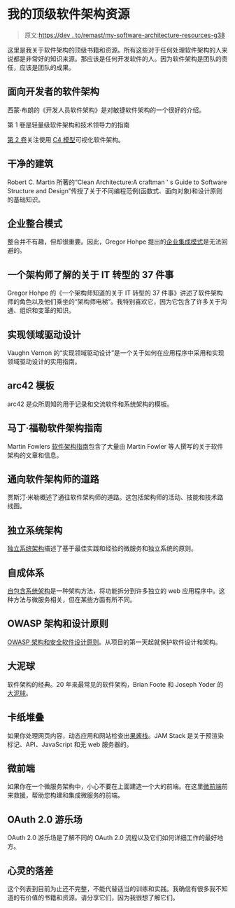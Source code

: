 # 我的顶级软件架构资源

> 原文:[https://dev . to/remast/my-software-architecture-resources-g38](https://dev.to/remast/my-software-architecture-resources-g38)

这里是我关于软件架构的顶级书籍和资源。所有这些对于任何处理软件架构的人来说都是非常好的知识来源。那应该是任何开发软件的人。因为软件架构是团队的责任，应该是团队的成果。

## [](#software-architecture-for-developers)面向开发者的软件架构

西蒙·布朗的《开发人员软件架构》是对敏捷软件架构的一个很好的介绍。

第 1 卷是轻量级软件架构和技术领导力的指南

[第 2 卷](https://leanpub.com/visualising-software-architecture)关注使用 [C4 模型](https://c4model.com/)可视化软件架构。

## [](#clean-architecture)干净的建筑

Robert C. Martin 所著的“Clean Architecture:A craftman ' s Guide to Software Structure and Design”传授了关于不同编程范例(函数式、面向对象)和设计原则的基础知识。

## [](#enterprise-integration-patterns)企业整合模式

整合并不有趣，但却很重要。因此，Gregor Hohpe 提出的[企业集成模式](https://www.enterpriseintegrationpatterns.com)是无法回避的。

## [](#37-things-one-architect-knows-about-it-transformation)一个架构师了解的关于 IT 转型的 37 件事

Gregor Hohpe 的《一个架构师知道的关于 IT 转型的 37 件事》讲述了软件架构师的角色以及他们乘坐的“架构师电梯”。我特别喜欢它，因为它包含了许多关于沟通、组织和变革的知识。

## [](#implementing-domaindriven-design)实现领域驱动设计

Vaughn Vernon 的“实现领域驱动设计”是一个关于如何在应用程序中采用和实现领域驱动设计的实用指南。

## [](#arc42-template)arc42 模板

arc42 是众所周知的用于记录和交流软件和系统架构的模板。

## [](#martin-fowlers-software-architecture-guide)马丁·福勒软件架构指南

Martin Fowlers [软件架构指南](https://martinfowler.com/architecture/?_lrsc=775ed511-2fab-4043-aaa6-b571286f04bd)包含了大量由 Martin Fowler 等人撰写的关于软件架构的文章和信息。

## [](#path-to-a-software-architect)通向软件架构师的道路

贾斯汀·米勒概述了通往软件架构师的道路。这包括架构师的活动、技能和技术路线图。

## [](#independent-systems-architecture)独立系统架构

[独立系统架构](https://isa-principles.org)描述了基于最佳实践和经验的微服务和独立系统的原则。

## [](#self-contained-systems)自成体系

[自包含系统架构](https://scs-architecture.org)是一种架构方法，将功能拆分到许多独立的 web 应用程序中。这种方法与微服务相关，但在某些方面有所不同。

## [](#owasp-architecture-and-design-principles)OWASP 架构和设计原则

[OWASP 架构和安全软件设计原则](https://www.owasp.org/index.php/Architecture_and_design_principles)。从项目的第一天起就保护软件设计和架构。

## [](#big-ball-of-mud)大泥球

软件架构的经典。20 年来最常见的软件架构，Brian Foote 和 Joseph Yoder 的[大泥球](http://www.laputan.org/mud/)。

## [](#jam-stack)卡纸堆叠

如果你处理网页内容，动态应用和网站检查出[果酱栈](https://jamstack.org)。JAM Stack 是关于预渲染标记、API、JavaScript 和无 web 服务器的。

## [](#micro-frontends)微前端

如果你在一个微服务架构中，小心不要在上面建造一个大的前端。在这里[微前端](https://micro-frontends.org)前来救援，帮助您构建和集成微服务的前端。

## [](#oauth-20-playground)OAuth 2.0 游乐场

OAuth 2.0 游乐场是了解不同的 OAuth 2.0 流程以及它们如何详细工作的最好地方。

## [](#mind-the-gap)心灵的落差

这个列表到目前为止还不完整，不能代替适当的训练和实践。我确信有很多我不知道的有价值的书籍和资源。请分享它们，因为我很想了解它们。